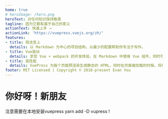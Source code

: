 ```yaml
---
home: true
# heroImage: /hero.png
heroText: 对任何知识保持敬畏
tagline: 因为它都有属于自己的意义
actionText: 快速上手 →
actionLink: 'https://vuepress.vuejs.org/zh/'
features:
- title: 简洁至上
  details: 以 Markdown 为中心的项目结构，以最少的配置帮助你专注于写作。
- title: Vue驱动
  details: 享受 Vue + webpack 的开发体验，在 Markdown 中使用 Vue 组件，同时可以使用 Vue 来开发自定义主题。
- title: 高性能
  details: VuePress 为每个页面预渲染生成静态的 HTML，同时在页面被加载的时候，将作为 SPA 运行。
footer: MIT Licensed | Copyright © 2018-present Evan You
---
```


# 你好呀！新朋友


注意需要在本地安装vuepress yarn add -D vupress !